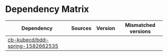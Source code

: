 # Dependency Matrix

Dependency | Sources | Version | Mismatched versions
---------- | ------- | ------- | -------------------
[cb-kubecd/bdd-spring-1582662535](https://github.com/cb-kubecd/bdd-spring-1582662535.git) |  | []() | 
